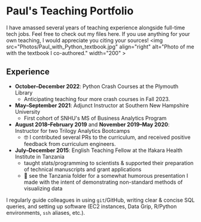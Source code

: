 # Paul's Teaching Portfolio
I have amassed several years of teaching experience alongside full-time tech jobs. Feel free to check out my files here. If you use anything for your own teaching, I would appreciate you citing your sources!
<img src="Photos/Paul_with_Python_textbook.jpg" align="right" alt="Photo of me with the textbook I co-authored." width="200" <!--height="whatever"-->>

## Experience
* **October–December 2022**: Python Crash Courses at the Plymouth Library
  * Anticipating teaching four more crash courses in Fall 2023.
* **May–September 2021**: Adjunct Instructor at Southern New Hampshire University
  * First cohort of SNHU's MS of Business Analytics Program
* **August 2018–February 2019** and **November 2019–May 2020**: Instructor for two Trilogy Analytics Bootcamps
  * 🤓 I contributed several PRs to the curriculum, and received positive feedback from curriculum engineers.
* **July–December 2015**: English Teaching Fellow at the Ifakara Health Institute in Tanzania
  * taught stats/programming to scientists & supported their preparation of technical manuscripts and grant applications
  * 🚙 see the Tanzania folder for a somewhat humorous presentation I made with the intent of demonstrating non-standard methods of visualizing data

I regularly guide colleagues in using `git`/GitHub, writing clear & concise SQL queries, and setting up software (EC2 instances, Data Grip, R/Python environments, `ssh` aliases, etc.).

